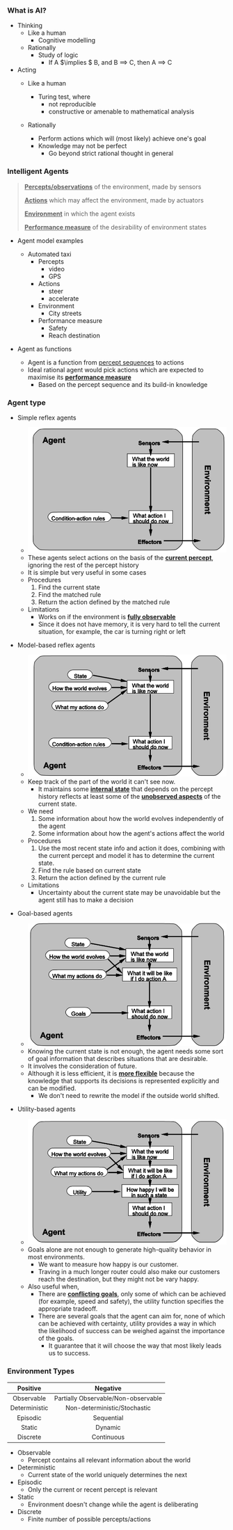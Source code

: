 ### What is AI?

- Thinking 
  - Like a human
    - Cognitive modelling
  - Rationally
    - Study of logic
      - If A $\implies $ B, and B $\implies$ C, then A $\implies$ C
- Acting
  - Like a human
  
    - Turing test, where
      - not reproducible
      - constructive or amenable to mathematical analysis
  
  - Rationally
  
    - Perform actions which will (most likely) achieve one's goal
    - Knowledge may not be perfect
      - Go beyond strict rational thought in general
  
    

### Intelligent Agents

> **<u>Percepts/observations</u>** of the environment, made by sensors
>
> **<u>Actions</u>** which may affect the environment, made by actuators
>
> **<u>Environment</u>** in which the agent exists
>
> **<u>Performance measure</u>** of the desirability of environment states

- Agent model examples
  - Automated taxi
    - Percepts
      - video
      - GPS
    - Actions
      - steer
      - accelerate
    - Environment
      - City streets
    - Performance measure
      - Safety
      - Reach destination

- Agent as functions
  - Agent is a function from <u>percept sequences</u> to actions
  - Ideal rational agent would pick actions which are expected to maximise its **<u>performance measure</u>**
    - Based on the percept sequence and its build-in knowledge



### Agent type

- Simple reflex agents
  - ![image-20190619102459841](assets/image-20190619102459841.png)
  - These agents select actions on the basis of the **<u>current percept</u>**, ignoring the rest of the percept history
  - It is simple but very useful in some cases
  - Procedures
    1. Find the current state
    2. Find the matched rule
    3. Return the action defined by the matched rule
  - Limitations
    - Works on if the environment is **<u>fully observable</u>**
    - Since it does not have memory, it is very hard to tell the current situation, for example, the car is turning right or left
- Model-based reflex agents
  - ![image-20190619112916296](assets/image-20190619112916296.png)
  - Keep track of the part of the world it can't see now.
    - It maintains some **<u>internal state</u>** that depends on the percept history reflects at least some of the **<u>unobserved aspects</u>** of the current state.
  - We need
    1. Some information about how the world evolves independently of the agent
    2. Some information about how the agent's actions affect the world
  - Procedures
    1. Use the most recent state info and action it does, combining with the current percept and model it has to determine the current state.
    2. Find the rule based on current state
    3. Return the action defined by the current rule
  - Limitations
    - Uncertainty about the current state may be unavoidable but the agent still has to make a decision

- Goal-based agents
  - ![image-20190619113028741](assets/image-20190619113028741.png)
  - Knowing the current state is not enough, the agent needs some sort of goal information that describes situations that are desirable.
  - It involves the consideration of future.
  - Although it is less efficient, it is **<u>more flexible</u>** because the knowledge that supports its decisions is represented explicitly and can be modified.
    - We don't need to rewrite the model if the outside world shifted.
- Utility-based agents
  - ![image-20190619113007408](assets/image-20190619113007408.png)
  - Goals alone are not enough to generate high-quality behavior in most environments.
    - We want to measure how happy is our customer.
    - Traving in a much longer router could also make our customers reach the destination, but they might not be vary happy.
  - Also useful when,
    - There are **<u>conflicting goals</u>**, only some of which can be achieved (for example, speed and safety), the utility function specifies the appropriate tradeoff.
    - There are several goals that the agent can aim for, none of which can be achieved with certainty, utility provides a way in which the likelihood of success can be weighed against the importance of the goals.
      - It guarantee that it will choose the way that most likely leads us to success.



### Environment Types

|   Positive    |              Negative               |
| :-----------: | :---------------------------------: |
|  Observable   | Partially Observable/Non-observable |
| Deterministic |    Non-deterministic/Stochastic     |
|   Episodic    |             Sequential              |
|    Static     |               Dynamic               |
|   Discrete    |             Continuous              |

- Observable
  - Percept contains all relevant information about the world
- Deterministic
  - Current state of the world uniquely determines the next
- Episodic
  - Only the current or recent percept is relevant
- Static
  - Environment doesn't change while the agent is deliberating
- Discrete
  - Finite number of possible percepts/actions